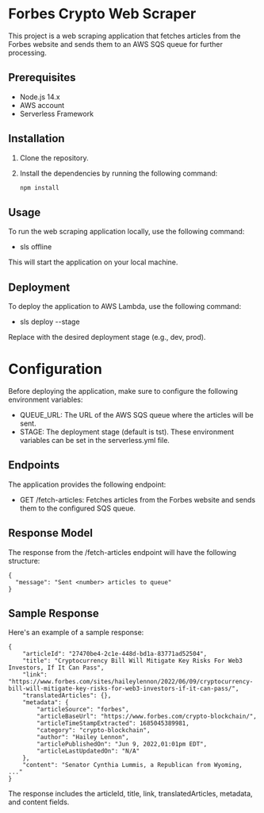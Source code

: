 # Forbes Crypto Web Scraper

This project is a web scraping application that fetches articles from the Forbes website and sends them to an AWS SQS queue for further processing.

## Prerequisites

- Node.js 14.x
- AWS account
- Serverless Framework

## Installation

1. Clone the repository.
2. Install the dependencies by running the following command:

   ```bash
   npm install
   ```

## Usage

To run the web scraping application locally, use the following command:

- sls offline

This will start the application on your local machine.

## Deployment

To deploy the application to AWS Lambda, use the following command:

- sls deploy --stage <stage>

Replace <stage> with the desired deployment stage (e.g., dev, prod).

# Configuration

Before deploying the application, make sure to configure the following environment variables:

- QUEUE_URL: The URL of the AWS SQS queue where the articles will be sent.
- STAGE: The deployment stage (default is tst).
  These environment variables can be set in the serverless.yml file.

## Endpoints

The application provides the following endpoint:

- GET /fetch-articles: Fetches articles from the Forbes website and sends them to the configured SQS queue.

## Response Model

The response from the /fetch-articles endpoint will have the following structure:

```
{
  "message": "Sent <number> articles to queue"
}
```

## Sample Response

Here's an example of a sample response:

```
{
    "articleId": "27470be4-2c1e-448d-bd1a-83771ad52504",
    "title": "Cryptocurrency Bill Will Mitigate Key Risks For Web3 Investors, If It Can Pass",
    "link": "https://www.forbes.com/sites/haileylennon/2022/06/09/cryptocurrency-bill-will-mitigate-key-risks-for-web3-investors-if-it-can-pass/",
    "translatedArticles": {},
    "metadata": {
        "articleSource": "forbes",
        "articleBaseUrl": "https://www.forbes.com/crypto-blockchain/",
        "articleTimeStampExtracted": 1685045389981,
        "category": "crypto-blockchain",
        "author": "Hailey Lennon",
        "articlePublishedOn": "Jun 9, 2022,01:01pm EDT",
        "articleLastUpdatedOn": "N/A"
    },
    "content": "Senator Cynthia Lummis, a Republican from Wyoming, ..."
}
```

The response includes the articleId, title, link, translatedArticles, metadata, and content fields.
